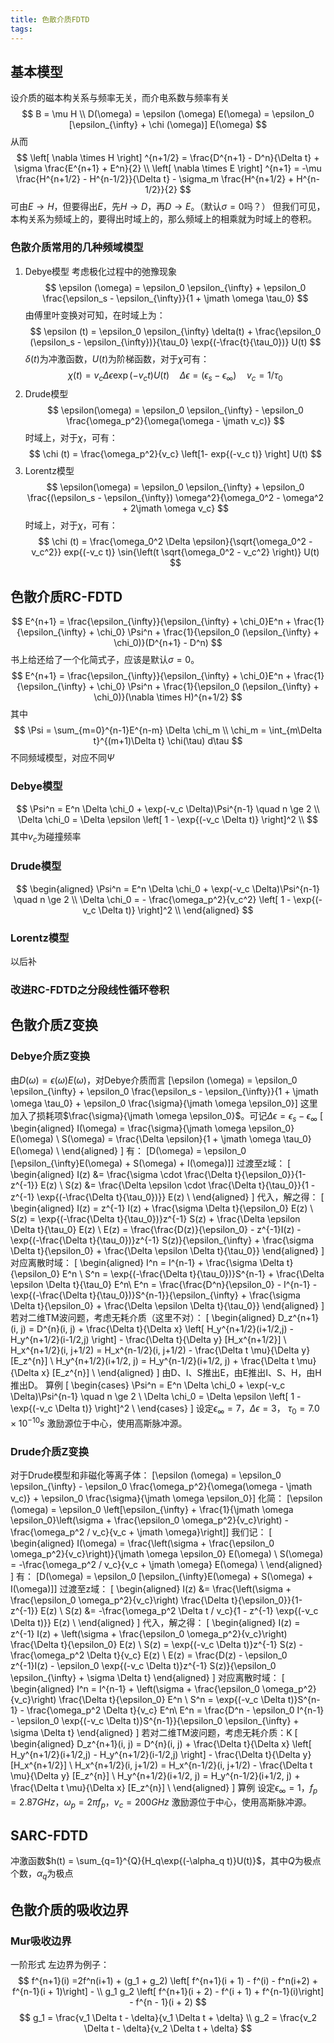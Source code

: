 ```yaml
---
title: 色散介质FDTD
tags:
---
```


## 基本模型

设介质的磁本构关系与频率无关，而介电系数与频率有关
$$
B = \mu H \\
D(\omega) = \epsilon (\omega) E(\omega) = \epsilon_0  [\epsilon_{\infty} + \chi (\omega)] E(\omega)
$$
从而
$$
\left[ \nabla \times H \right] ^{n+1/2} = \frac{D^{n+1} - D^n}{\Delta t} + \sigma \frac{E^{n+1} + E^n}{2} \\
\left[ \nabla \times E \right] ^{n+1} = -\mu \frac{H^{n+1/2} - H^{n-1/2}}{\Delta t} - \sigma_m \frac{H^{n+1/2} + H^{n-1/2}}{2}
$$
可由$E \rightarrow H$，但要得出$E$，先$H \rightarrow D$，再$D \rightarrow E$。（默认$\sigma = 0$吗？）
但我们可见，本构关系为频域上的，要得出时域上的，那么频域上的相乘就为时域上的卷积。

### 色散介质常用的几种频域模型

1. Debye模型
考虑极化过程中的弛豫现象
$$
\epsilon (\omega) = \epsilon_0 \epsilon_{\infty} + \epsilon_0 \frac{\epsilon_s - \epsilon_{\infty}}{1 + \jmath \omega \tau_0}
$$
由傅里叶变换对可知，在时域上为：
$$
\epsilon (t) = \epsilon_0 \epsilon_{\infty} \delta(t) + \frac{\epsilon_0 (\epsilon_s - \epsilon_{\infty})}{\tau_0} \exp{(-\frac{t}{\tau_0})} U(t)
$$
$\delta(t)$为冲激函数，$U(t)$为阶梯函数，对于$\chi$可有：
$$
\chi (t) = v_c \Delta \epsilon \exp{(-v_c t)} U(t) \quad \Delta \epsilon = (\epsilon_s - \epsilon_{\infty}) \quad v_c = 1/\tau_0
$$
2. Drude模型
$$
\epsilon(\omega) = \epsilon_0 \epsilon_{\infty} - \epsilon_0 \frac{\omega_p^2}{\omega(\omega - \jmath v_c)}
$$
时域上，对于$\chi$，可有：
$$
\chi (t) = \frac{\omega_p^2}{v_c} \left[1- exp{(-v_c t)} \right] U(t)
$$
3. Lorentz模型
$$
\epsilon(\omega) = \epsilon_0 \epsilon_{\infty} + \epsilon_0 \frac{(\epsilon_s - \epsilon_{\infty}) \omega^2}{\omega_0^2 - \omega^2 + 2\jmath \omega v_c}
$$
时域上，对于$\chi$，可有：
$$
\chi (t) = \frac{\omega_0^2 \Delta \epsilon}{\sqrt{\omega_0^2 - v_c^2}} exp{(-v_c t)} \sin{\left(t \sqrt{\omega_0^2 - v_c^2} \right)} U(t)
$$

## 色散介质RC-FDTD

$$
E^{n+1} = \frac{\epsilon_{\infty}}{\epsilon_{\infty} + \chi_0}E^n + \frac{1}{\epsilon_{\infty} + \chi_0} \Psi^n + \frac{1}{\epsilon_0 (\epsilon_{\infty} + \chi_0)}(D^{n+1} - D^n)
$$
书上给还给了一个化简式子，应该是默认$\sigma = 0$。
$$
E^{n+1} = \frac{\epsilon_{\infty}}{\epsilon_{\infty} + \chi_0}E^n + \frac{1}{\epsilon_{\infty} + \chi_0} \Psi^n + \frac{1}{\epsilon_0 (\epsilon_{\infty} + \chi_0)}(\nabla \times H)^{n+1/2}
$$
其中
$$
\Psi = \sum_{m=0}^{n-1}E^{n-m} \Delta \chi_m \\
\chi_m = \int_{m\Delta t}^{(m+1)\Delta t} \chi(\tau) d\tau
$$
不同频域模型，对应不同$\Psi$

### Debye模型

$$
\Psi^n = E^n \Delta \chi_0 + \exp(-v_c \Delta)\Psi^{n-1} \quad n \ge 2 \\
\Delta \chi_0 = \Delta \epsilon \left[ 1 - \exp{(-v_c \Delta t)} \right]^2 \\
$$
其中$v_c$为碰撞频率

### Drude模型

$$
\begin{aligned}
    \Psi^n = E^n \Delta \chi_0 + \exp(-v_c \Delta)\Psi^{n-1} \quad n \ge 2 \\
    \Delta \chi_0 = - \frac{\omega_p^2}{v_c^2} \left[ 1 - \exp{(-v_c \Delta t)} \right]^2 \\
\end{aligned}
$$

### Lorentz模型

以后补

### 改进RC-FDTD之分段线性循环卷积

## 色散介质Z变换

### Debye介质Z变换

由$D(\omega) = \epsilon (\omega) E(\omega)$，对Debye介质而言
\[\epsilon (\omega) = \epsilon_0 \epsilon_{\infty} + \epsilon_0 \frac{\epsilon_s - \epsilon_{\infty}}{1 + \jmath \omega \tau_0} + \epsilon_0 \frac{\sigma}{\jmath \omega \epsilon_0}\]
这里加入了损耗项$\frac{\sigma}{\jmath \omega \epsilon_0}$。可记$\Delta \epsilon = \epsilon_s - \epsilon_{\infty}$
\[
    \begin{aligned}
        I(\omega) = \frac{\sigma}{\jmath \omega \epsilon_0} E(\omega) \\
        S(\omega) = \frac{\Delta \epsilon}{1 + \jmath \omega \tau_0} E(\omega) \\
    \end{aligned}
\]
有：
\[D(\omega) = \epsilon_0 [\epsilon_{\infty}E(\omega) + S(\omega) + I(\omega)]\]
过渡至z域：
\[
    \begin{aligned}
        I(z) &= \frac{\sigma \cdot \frac{\Delta t}{\epsilon_0}}{1-z^{-1}} E(z) \\
        S(z) &= \frac{\Delta \epsilon \cdot \frac{\Delta t}{\tau_0}}{1 - z^{-1} \exp{(-\frac{\Delta t}{\tau_0})}} E(z) \\
    \end{aligned}
\]
代入，解之得：
\[
    \begin{aligned}
        I(z) = z^{-1} I(z) +  \frac{\sigma \Delta t}{\epsilon_0} E(z) \\
        S(z) =  \exp{(-\frac{\Delta t}{\tau_0})}z^{-1} S(z) + \frac{\Delta \epsilon \Delta t}{\tau_0} E(z) \\
        E(z) = \frac{\frac{D(z)}{\epsilon_0} - z^{-1}I(z) - \exp{(-\frac{\Delta t}{\tau_0})}z^{-1} S(z)}{\epsilon_{\infty} + \frac{\sigma \Delta t}{\epsilon_0} + \frac{\Delta \epsilon \Delta t}{\tau_0}}
    \end{aligned}
\]
对应离散时域：
\[
    \begin{aligned}
        I^n = I^{n-1} +  \frac{\sigma \Delta t}{\epsilon_0} E^n \\
        S^n =  \exp{(-\frac{\Delta t}{\tau_0})}S^{n-1} + \frac{\Delta \epsilon \Delta t}{\tau_0} E^n\\
        E^n = \frac{\frac{D^n}{\epsilon_0} - I^{n-1} - \exp{(-\frac{\Delta t}{\tau_0})}S^{n-1}}{\epsilon_{\infty} + \frac{\sigma \Delta t}{\epsilon_0} + \frac{\Delta \epsilon \Delta t}{\tau_0}}
    \end{aligned}
\]
若对二维TM波问题，考虑无耗介质（这里不对）：
\[
    \begin{aligned}
        D_z^{n+1}(i, j) = D^{n}(i, j) + \frac{\Delta t}{\Delta x} \left[ H_y^{n+1/2}(i+1/2,j) - H_y^{n+1/2}(i-1/2,j) \right] - \frac{\Delta t}{\Delta y} [H_x^{n+1/2}] \\
        H_x^{n+1/2}(i, j+1/2) =  H_x^{n-1/2}(i, j+1/2) - \frac{\Delta t \mu}{\Delta y} [E_z^{n}] \\
        H_y^{n+1/2}(i+1/2, j) =  H_y^{n-1/2}(i+1/2, j) + \frac{\Delta t \mu}{\Delta x} [E_z^{n}] \\
    \end{aligned}
\]
由D、I、S推出E，由E推出I、S、H，由H推出D。
算例
\[
\begin{cases}
\Psi^n = E^n \Delta \chi_0 + \exp(-v_c \Delta)\Psi^{n-1} \quad n \ge 2 \\
\Delta \chi_0 = \Delta \epsilon \left[ 1 - \exp{(-v_c \Delta t)} \right]^2 \\
\end{cases}
\]
设定$\epsilon_{\infty} = 7$，$\Delta \epsilon = 3$， $\tau_0 = 7.0 \times 10^{-10}s$
激励源位于中心，使用高斯脉冲源。

### Drude介质Z变换

对于Drude模型和非磁化等离子体：
\[\epsilon (\omega) = \epsilon_0 \epsilon_{\infty} - \epsilon_0 \frac{\omega_p^2}{\omega(\omega - \jmath v_c)} + \epsilon_0 \frac{\sigma}{\jmath \omega \epsilon_0}\]
化简：
\[\epsilon (\omega) = \epsilon_0 \left[\epsilon_{\infty} + \frac{1}{\jmath \omega \epsilon_0}\left(\sigma + \frac{\epsilon_0 \omega_p^2}{v_c}\right) - \frac{\omega_p^2 / v_c}{v_c + \jmath \omega}\right]\]
我们记：
\[
    \begin{aligned}
        I(\omega) = \frac{\left(\sigma + \frac{\epsilon_0 \omega_p^2}{v_c}\right)}{\jmath \omega \epsilon_0} E(\omega) \\
        S(\omega) = -\frac{\omega_p^2 / v_c}{v_c + \jmath \omega} E(\omega) \\
    \end{aligned}
\]
有：
\[D(\omega) = \epsilon_0 [\epsilon_{\infty}E(\omega) + S(\omega) + I(\omega)]\]
过渡至z域：
\[
    \begin{aligned}
        I(z) &= \frac{\left(\sigma + \frac{\epsilon_0 \omega_p^2}{v_c}\right) \frac{\Delta t}{\epsilon_0}}{1-z^{-1}} E(z) \\
        S(z) &= -\frac{\omega_p^2 \Delta t / v_c}{1 - z^{-1} \exp{(-v_c \Delta t)}} E(z) \\
    \end{aligned}
\]
代入，解之得：
\[
    \begin{aligned}
        I(z) = z^{-1} I(z) +  \left(\sigma + \frac{\epsilon_0 \omega_p^2}{v_c}\right) \frac{\Delta t}{\epsilon_0} E(z) \\
        S(z) =  \exp{(-v_c \Delta t)}z^{-1} S(z) - \frac{\omega_p^2 \Delta t}{v_c} E(z) \\
        E(z) = \frac{D(z) - \epsilon_0 z^{-1}I(z) - \epsilon_0 \exp{(-v_c \Delta t)}z^{-1} S(z)}{\epsilon_0 \epsilon_{\infty} + \sigma \Delta t}
    \end{aligned}
\]
对应离散时域：
\[
    \begin{aligned}
        I^n = I^{n-1} +  \left(\sigma + \frac{\epsilon_0 \omega_p^2}{v_c}\right) \frac{\Delta t}{\epsilon_0} E^n \\
        S^n =  \exp{(-v_c \Delta t)}S^{n-1} - \frac{\omega_p^2 \Delta t}{v_c} E^n\\
        E^n = \frac{D^n -  \epsilon_0 I^{n-1} - \epsilon_0 \exp{(-v_c \Delta t)}S^{n-1}}{\epsilon_0 \epsilon_{\infty} + \sigma \Delta t}
    \end{aligned}
\]
若对二维TM波问题，考虑无耗介质：K
\[
    \begin{aligned}
        D_z^{n+1}(i, j) = D^{n}(i, j) + \frac{\Delta t}{\Delta x} \left[ H_y^{n+1/2}(i+1/2,j) - H_y^{n+1/2}(i-1/2,j) \right] - \frac{\Delta t}{\Delta y} [H_x^{n+1/2}] \\
        H_x^{n+1/2}(i, j+1/2) =  H_x^{n-1/2}(i, j+1/2) - \frac{\Delta t \mu}{\Delta y} [E_z^{n}] \\
        H_y^{n+1/2}(i+1/2, j) =  H_y^{n-1/2}(i+1/2, j) + \frac{\Delta t \mu}{\Delta x} [E_z^{n}] \\
    \end{aligned}
\]
算例
设定$\epsilon_{\infty} = 1$，$f_p = 2.87 GHz$，$\omega_p = 2\pi f_p$，$v_c = 200 GHz$
激励源位于中心，使用高斯脉冲源。

## SARC-FDTD

冲激函数$h(t) = \sum_{q=1}^{Q}{H_q\exp{(-\alpha_q t)}U(t)}$，其中$Q$为极点个数，$\alpha_q$为极点

## 色散介质的吸收边界

### Mur吸收边界

一阶形式 左边界为例子：
$$
f^{n+1}(i) =2f^n(i+1) + (g_1 + g_2) \left[ f^{n+1}(i + 1) - f^(i) - f^n(i+2) + f^{n-1}(i + 1)\right] - \\
g_1 g_2 \left[ f^{n+1}(i + 2) - f^(i + 1) + f^{n-1}(i)\right] - f^{n - 1}(i + 2)
$$
$$
g_1 = \frac{v_1 \Delta t - \delta}{v_1 \Delta t + \delta} \\ g_2 = \frac{v_2 \Delta t - \delta}{v_2 \Delta t + \delta}
$$
